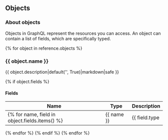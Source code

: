 ## Objects

### About objects
Objects in GraphQL represent the resources you can access. An object can 
contain a list of fields, which are specifically typed.

{% for object in reference.objects %}
### {{ object.name }} 
{{ object.description|default('', True)|markdown|safe }}

{% if object.fields %}
#### Fields
| **Name** | **Type** | **Description** |
|----------|----------|-----------------|
{% for name, field in object.fields.items() %}| {{ name }} | {{ field.type|string }} | {{ field.description|default('', True)|markdown|safe }} |
{% endfor %}
{% endif %}
{% endfor %}
